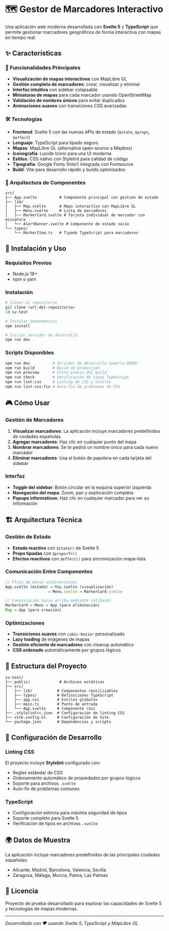 # 🗺️ Gestor de Marcadores Interactivo

Una aplicación web moderna desarrollada con **Svelte 5** y **TypeScript** que permite gestionar marcadores geográficos de forma interactiva con mapas en tiempo real.

## ✨ Características

### 🎯 Funcionalidades Principales
- **Visualización de mapas interactivos** con MapLibre GL
- **Gestión completa de marcadores**: crear, visualizar y eliminar
- **Interfaz intuitiva** con sidebar colapsable
- **Miniaturas de mapas** para cada marcador usando OpenStreetMap
- **Validación de nombres únicos** para evitar duplicados
- **Animaciones suaves** con transiciones CSS avanzadas

### 🛠️ Tecnologías
- **Frontend**: Svelte 5 con las nuevas APIs de estado (`$state`, `$props`, `$effect`)
- **Lenguaje**: TypeScript para tipado seguro
- **Mapas**: MapLibre GL (alternativa open-source a Mapbox)
- **Iconografía**: Lucide Icons para una UI moderna
- **Estilos**: CSS nativo con Stylelint para calidad de código
- **Tipografía**: Google Fonts (Inter) integrada con Fontsource
- **Build**: Vite para desarrollo rápido y builds optimizados

### 🎨 Arquitectura de Componentes
```
src/
├── App.svelte          # Componente principal con gestión de estado
├── lib/
│   ├── Map.svelte      # Mapa interactivo con MapLibre GL
│   ├── Menu.svelte     # Lista de marcadores
│   ├── MarkerCard.svelte # Tarjeta individual de marcador con miniatura
│   └── AlertBanner.svelte # Componente de estado vacío
└── types/
    └── MarkerItem.ts   # Tipado TypeScript para marcadores
```

## 🚀 Instalación y Uso

### Requisitos Previos
- Node.js 18+ 
- npm o yarn

### Instalación
```bash
# Clonar el repositorio
git clone <url-del-repositorio>
cd sv-test

# Instalar dependencias
npm install

# Iniciar servidor de desarrollo
npm run dev
```

### Scripts Disponibles
```bash
npm run dev          # Servidor de desarrollo (puerto 8080)
npm run build        # Build de producción
npm run preview      # Vista previa del build
npm run check        # Verificación de tipos TypeScript
npm run lint:css     # Linting de CSS y estilos
npm run lint:css:fix # Auto-fix de problemas de CSS
```

## 🎮 Cómo Usar

### Gestión de Marcadores
1. **Visualizar marcadores**: La aplicación incluye marcadores predefinidos de ciudades españolas
2. **Agregar marcadores**: Haz clic en cualquier punto del mapa
3. **Nombrar marcadores**: Se te pedirá un nombre único para cada nuevo marcador
4. **Eliminar marcadores**: Usa el botón de papelera en cada tarjeta del sidebar

### Interfaz
- **Toggle del sidebar**: Botón circular en la esquina superior izquierda
- **Navegación del mapa**: Zoom, pan y exploración completa
- **Popups informativos**: Haz clic en cualquier marcador para ver su información

## 🏗️ Arquitectura Técnica

### Gestión de Estado
- **Estado reactivo** con `$state()` de Svelte 5
- **Props tipadas** con `$props<T>()`
- **Efectos reactivos** con `$effect()` para sincronización mapa-lista

### Comunicación Entre Componentes
```typescript
// Flujo de datos unidireccional
App.svelte (estado) → Map.svelte (visualización)
                   → Menu.svelte → MarkerCard.svelte

// Comunicación hacia arriba mediante callbacks
MarkerCard → Menu → App (para eliminación)
Map → App (para creación)
```

### Optimizaciones
- **Transiciones suaves** con `cubic-bezier` personalizado
- **Lazy loading** de imágenes de mapas
- **Gestión eficiente de marcadores** con cleanup automático
- **CSS ordenado** automáticamente por grupos lógicos

## 📁 Estructura del Proyecto

```
sv-test/
├── public/             # Archivos estáticos
├── src/
│   ├── lib/           # Componentes reutilizables
│   ├── types/         # Definiciones TypeScript
│   ├── app.css        # Estilos globales
│   ├── main.ts        # Punto de entrada
│   └── App.svelte     # Componente raíz
├── .stylelintrc.json  # Configuración de linting CSS
├── vite.config.ts     # Configuración de Vite
└── package.json       # Dependencias y scripts
```

## 🔧 Configuración de Desarrollo

### Linting CSS
El proyecto incluye **Stylelint** configurado con:
- Reglas estándar de CSS
- Ordenamiento automático de propiedades por grupos lógicos
- Soporte para archivos `.svelte`
- Auto-fix de problemas comunes

### TypeScript
- Configuración estricta para máxima seguridad de tipos
- Soporte completo para Svelte 5
- Verificación de tipos en archivos `.svelte`

## 🌍 Datos de Muestra

La aplicación incluye marcadores predefinidos de las principales ciudades españolas:
- Alicante, Madrid, Barcelona, Valencia, Sevilla
- Zaragoza, Málaga, Murcia, Palma, Las Palmas

## 📄 Licencia

Proyecto de prueba desarrollado para explorar las capacidades de Svelte 5 y tecnologías de mapas modernas.

---

*Desarrollado con ❤️ usando Svelte 5, TypeScript y MapLibre GL*
